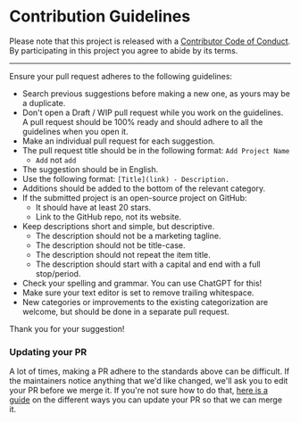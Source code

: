 # Contribution Guidelines

Please note that this project is released with a [Contributor Code of Conduct](code-of-conduct.md). By participating in this project you agree to abide by its terms.

---

Ensure your pull request adheres to the following guidelines:

- Search previous suggestions before making a new one, as yours may be a duplicate.
- Don't open a Draft / WIP pull request while you work on the guidelines. A pull request should be 100% ready and should adhere to all the guidelines when you open it.
- Make an individual pull request for each suggestion.
- The pull request title should be in the following format: `Add Project Name`
	- `Add` not `add`
- The suggestion should be in English.
- Use the following format: `[Title](link) - Description.`
- Additions should be added to the bottom of the relevant category.
- If the submitted project is an open-source project on GitHub:
	- It should have at least 20 stars.
	- Link to the GitHub repo, not its website.
- Keep descriptions short and simple, but descriptive.
	- The description should not be a marketing tagline.
	- The description should not be title-case.
	- The description should not repeat the item title.
	- The description should start with a capital and end with a full stop/period.
- Check your spelling and grammar. You can use ChatGPT for this!
- Make sure your text editor is set to remove trailing whitespace.
- New categories or improvements to the existing categorization are welcome, but should be done in a separate pull request.

Thank you for your suggestion!

### Updating your PR

A lot of times, making a PR adhere to the standards above can be difficult. If the maintainers notice anything that we'd like changed, we'll ask you to edit your PR before we merge it. If you're not sure how to do that, [here is a guide](https://github.com/RichardLitt/knowledge/blob/master/github/amending-a-commit-guide.md) on the different ways you can update your PR so that we can merge it.
